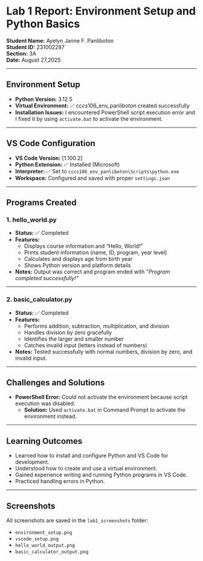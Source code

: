 # Lab 1 Report: Environment Setup and Python Basics

**Student Name:** Ayelyn Janne F. Panliboton  
**Student ID:** 231002287  
**Section:** 3A  
**Date:** August 27,2025 

---

## Environment Setup
- **Python Version:** 3.12.5  
- **Virtual Environment:** ✅ cccs106_env_panliboton created successfully  
- **Installation Issues:** I encountered PowerShell script execution error and I fixed it by using `activate.bat` to activate the environment.  

---

## VS Code Configuration
- **VS Code Version:** [1.100.2]  
- **Python Extension:** ✅ Installed (Microsoft)  
- **Interpreter:** ✅ Set to `cccs106_env_panliboton\Scripts\python.exe`  
- **Workspace:** Configured and saved with proper `settings.json`  

---

## Programs Created

### 1. hello_world.py
- **Status:** ✅ Completed  
- **Features:**  
  - Displays course information and “Hello, World!”  
  - Prints student information (name, ID, program, year level)  
  - Calculates and displays age from birth year  
  - Shows Python version and platform details  
- **Notes:** Output was correct and program ended with *“Program completed successfully!”*  

---

### 2. basic_calculator.py
- **Status:** ✅ Completed  
- **Features:**  
  - Performs addition, subtraction, multiplication, and division  
  - Handles division by zero gracefully  
  - Identifies the larger and smaller number  
  - Catches invalid input (letters instead of numbers)  
- **Notes:** Tested successfully with normal numbers, division by zero, and invalid input.  

---

## Challenges and Solutions
- **PowerShell Error:** Could not activate the environment because script execution was disabled.  
  - **Solution:** Used `activate.bat` in Command Prompt to activate the environment instead.  

---

## Learning Outcomes
- Learned how to install and configure Python and VS Code for development.  
- Understood how to create and use a virtual environment.  
- Gained experience writing and running Python programs in VS Code.  
- Practiced handling errors in Python.  

---

## Screenshots
All screenshots are saved in the `lab1_screenshots` folder:  
- `environment_setup.png`  
- `vscode_setup.png`  
- `hello_world_output.png`  
- `basic_calculator_output.png`  